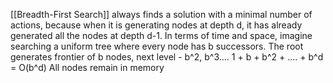 [[Breadth-First Search]] always finds a solution with a minimal number of actions, because when it is generating nodes at depth d, it has already  generated all the nodes at depth d-1.
In terms of time and space, imagine searching a uniform tree where every node has b successors. The root generates frontier of b nodes, next level - b^2, b^3....
1 + b + b^2 + .... + b^d = O(b^d)
All nodes remain in memory